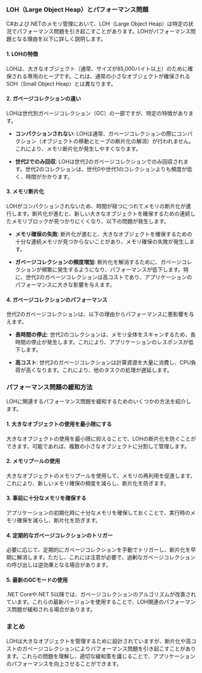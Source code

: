 ### LOH（Large Object Heap）とパフォーマンス問題

C#および.NETのメモリ管理において、LOH（Large Object Heap）は特定の状況でパフォーマンス問題を引き起こすことがあります。LOHがパフォーマンス問題となる理由を以下に詳しく説明します。

#### 1. LOHの特徴

LOHは、大きなオブジェクト（通常、サイズが85,000バイト以上）のために確保される専用のヒープです。これは、通常の小さなオブジェクトが確保されるSOH（Small Object Heap）とは異なります。

#### 2. ガベージコレクションの違い

LOHは世代別ガベージコレクション（GC）の一部ですが、特定の特徴があります。

- **コンパクションされない**:
  LOHは通常、ガベージコレクションの際にコンパクション（オブジェクトの移動とヒープの断片化の解消）が行われません。これにより、メモリ断片化が発生しやすくなります。

- **世代2でのみ回収**:
  LOHは世代2のガベージコレクションでのみ回収されます。世代2のコレクションは、世代0や世代1のコレクションよりも頻度が低く、時間がかかります。

#### 3. メモリ断片化

LOHがコンパクションされないため、時間が経つにつれてメモリの断片化が進行します。断片化が進むと、新しい大きなオブジェクトを確保するための連続したメモリブロックが見つかりにくくなり、以下の問題が発生します。

- **メモリ確保の失敗**:
  断片化が進むと、大きなオブジェクトを確保するための十分な連続メモリが見つからないことがあり、メモリ確保の失敗が発生します。

- **ガベージコレクションの頻度増加**:
  断片化を解消するために、ガベージコレクションが頻繁に発生するようになり、パフォーマンスが低下します。特に、世代2のガベージコレクションは高コストであり、アプリケーションのパフォーマンスに大きな影響を与えます。

#### 4. ガベージコレクションのパフォーマンス

世代2のガベージコレクションは、以下の理由からパフォーマンスに悪影響を与えます。

- **長時間の停止**:
  世代2のコレクションは、メモリ全体をスキャンするため、長時間の停止が発生します。これにより、アプリケーションのレスポンスが低下します。

- **高コスト**:
  世代2のガベージコレクションは計算資源を大量に消費し、CPU負荷が高くなります。これにより、他のタスクの処理が遅延します。

### パフォーマンス問題の緩和方法

LOHに関連するパフォーマンス問題を緩和するためのいくつかの方法を紹介します。

#### 1. 大きなオブジェクトの使用を最小限にする

大きなオブジェクトの使用を最小限に抑えることで、LOHの断片化を防ぐことができます。可能であれば、複数の小さなオブジェクトに分割して管理します。

#### 2. メモリプールの使用

大きなオブジェクトのメモリプールを使用して、メモリの再利用を促進します。これにより、新しいメモリ確保の頻度を減らし、断片化を防ぎます。

#### 3. 事前に十分なメモリを確保する

アプリケーションの初期化時に十分なメモリを確保しておくことで、実行時のメモリ確保を減らし、断片化を防ぎます。

#### 4. 定期的なガベージコレクションのトリガー

必要に応じて、定期的にガベージコレクションを手動でトリガーし、断片化を早期に解消します。ただし、これには注意が必要で、過剰なガベージコレクションの呼び出しは逆効果となる場合があります。

#### 5. 最新のGCモードの使用

.NET Coreや.NET 5以降では、ガベージコレクションのアルゴリズムが改善されています。これらの最新バージョンを使用することで、LOH関連のパフォーマンス問題が緩和される場合があります。

### まとめ

LOHは大きなオブジェクトを管理するために設計されていますが、断片化や高コストのガベージコレクションによりパフォーマンス問題を引き起こすことがあります。これらの問題を理解し、適切な緩和策を講じることで、アプリケーションのパフォーマンスを向上させることができます。